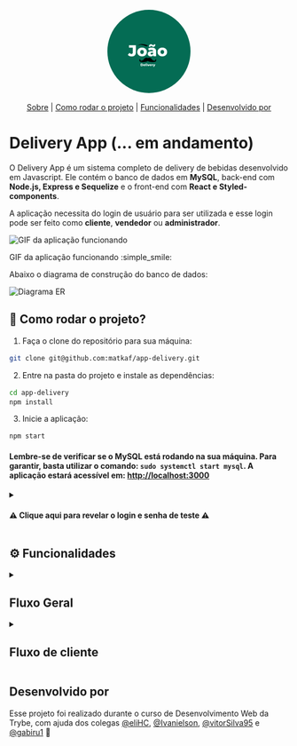 <p align="center">
  <img src="./front-end/src/logo.png" placeholder="Logotipo" width="150px" style="border-radius:75px"/>
</p>

<p align="center">
  <a href="#sobre-o-projeto">Sobre</a> | 
  <a href="#rocket-como-rodar-o-projeto">Como rodar o projeto</a> | 
  <a href="#%EF%B8%8F-funcionalidades">Funcionalidades</a> | 
  <a href="#desenvolvido-por">Desenvolvido por</a>
</p>

# Delivery App (... em andamento)

O Delivery App é um sistema completo de delivery de bebidas desenvolvido em Javascript. Ele contém o banco de dados em **MySQL**, back-end com **Node.js, Express e Sequelize** e o front-end com **React e Styled-components**.

A aplicação necessita do login de usuário para ser utilizada e esse login pode ser feito como **cliente**, **vendedor** ou **administrador**.

<p align="center">

  ![GIF da aplicação funcionando]("./assets/readme/delivery-app.gif")

  GIF da aplicação funcionando :simple_smile:
</p>



Abaixo o diagrama de construção do banco de dados:

![Diagrama ER](./assets/readme/eer.png)

## :rocket: Como rodar o projeto?

1. Faça o clone do repositório para sua máquina:
```bash
git clone git@github.com:matkaf/app-delivery.git
```

2. Entre na pasta do projeto e instale as dependências:
```bash
cd app-delivery
npm install
```

3. Inicie a aplicação:
```bash
npm start
```
#### Lembre-se de verificar se o MySQL está rodando na sua máquina. Para garantir, basta utilizar o comando: `sudo systemctl start mysql`. A aplicação estará acessível em: <http://localhost:3000>

<details>

<summary>
  
#### :warning: Clique aqui para revelar o login e senha de teste :warning:
</summary>

  ```
  Cliente:
    Login: teste@teste.com
    Senha: teste123
  - ou crie seu próprio usuário

  Vendedora:
    Login: fulana@deliveryapp.com
    Senha: fulana@123
  ```
</details>

## ⚙️ Funcionalidades

<details>

  <summary>

  ## Fluxo Geral
  </summary>

  ### Tela de Cadastro:
  Uma pessoa pode se registrar como cliente no site enviando:
  - [x] Um nome com mais de 12 caracteres
  - [x] Um e-mail válido
  - [x] Uma senha com mais de 6 caracteres

  ### Tela de login:
  - [x] Verifica o usuário no banco de dados
  - [x] Verifica email e senha
  - [x] Redireciona para a URL correspondente à função (customer, seller ou admin)

</details>

<details>

  <summary>

  ## Fluxo de cliente
  </summary>

  ### Na rota `customer/products` o cliente pode:
  - [x] Visualizar a lista de bebidas disponíveis
  - [x] Adicionar itens ao carrinho
  - [x] Visualizar o valor total dos itens adicionados ao carrinho

  ### Na rota `customer/checkout` o cliente pode:
  - [x] Ver o resumo dos itens no carrinho
  - [x] Ver o preço de cada item e o preço total
  - [x] Remover itens do carrinho
  - [x] Finalizar o pedido

  ### Na rota `customer/orders/` o cliente pode:
  - [x] Visualizar seus pedidos

  - [x] Ver o status de cada um deles

  ### Na rota `customer/orders/:id` o cliente pode:
  - [x] Visualizar os detalhes de determinado pedido

  - [x] Ver seu status
</details>

## Desenvolvido por

Esse projeto foi realizado durante o curso de Desenvolvimento Web da Trybe, com ajuda dos colegas [@eliHC](https://github.com/eliHC), [@Ivanielson](https://github.com/Ivanielson), [@vitorSilva95](https://github.com/vitorSilva95) e [@gabiru1](https://github.com/gabiru1) :rocket: 
